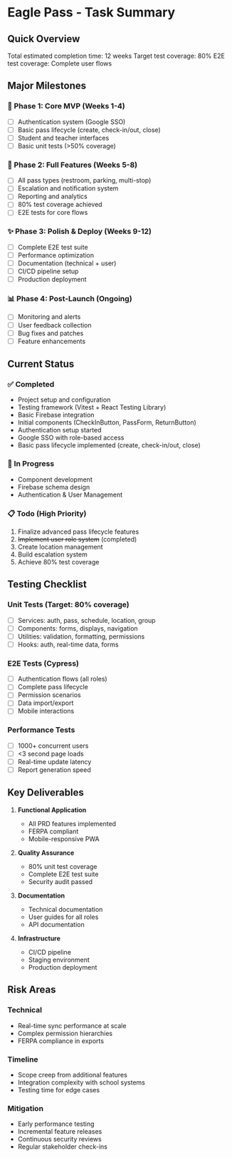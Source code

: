 # Eagle Pass - Task Summary

## Quick Overview
Total estimated completion time: 12 weeks
Target test coverage: 80%
E2E test coverage: Complete user flows

## Major Milestones

### 🚀 Phase 1: Core MVP (Weeks 1-4)
- [ ] Authentication system (Google SSO)
- [ ] Basic pass lifecycle (create, check-in/out, close)
- [ ] Student and teacher interfaces
- [ ] Basic unit tests (>50% coverage)

### 🔧 Phase 2: Full Features (Weeks 5-8) 
- [ ] All pass types (restroom, parking, multi-stop)
- [ ] Escalation and notification system
- [ ] Reporting and analytics
- [ ] 80% test coverage achieved
- [ ] E2E tests for core flows

### ✨ Phase 3: Polish & Deploy (Weeks 9-12)
- [ ] Complete E2E test suite
- [ ] Performance optimization
- [ ] Documentation (technical + user)
- [ ] CI/CD pipeline setup
- [ ] Production deployment

### 📊 Phase 4: Post-Launch (Ongoing)
- [ ] Monitoring and alerts
- [ ] User feedback collection
- [ ] Bug fixes and patches
- [ ] Feature enhancements

## Current Status

### ✅ Completed
- Project setup and configuration
- Testing framework (Vitest + React Testing Library)
- Basic Firebase integration
- Initial components (CheckInButton, PassForm, ReturnButton)
- Authentication setup started
- Google SSO with role-based access
- Basic pass lifecycle implemented (create, check-in/out, close)

### 🔄 In Progress
- Component development
- Firebase schema design
- Authentication & User Management

### 📋 Todo (High Priority)
1. Finalize advanced pass lifecycle features
2. ~~Implement user role system~~ (completed)
3. Create location management
4. Build escalation system
5. Achieve 80% test coverage

## Testing Checklist

### Unit Tests (Target: 80% coverage)
- [ ] Services: auth, pass, schedule, location, group
- [ ] Components: forms, displays, navigation
- [ ] Utilities: validation, formatting, permissions
- [ ] Hooks: auth, real-time data, forms

### E2E Tests (Cypress)
- [ ] Authentication flows (all roles)
- [ ] Complete pass lifecycle
- [ ] Permission scenarios
- [ ] Data import/export
- [ ] Mobile interactions

### Performance Tests
- [ ] 1000+ concurrent users
- [ ] <3 second page loads
- [ ] Real-time update latency
- [ ] Report generation speed

## Key Deliverables

1. **Functional Application**
   - All PRD features implemented
   - FERPA compliant
   - Mobile-responsive PWA

2. **Quality Assurance**
   - 80% unit test coverage
   - Complete E2E test suite
   - Security audit passed

3. **Documentation**
   - Technical documentation
   - User guides for all roles
   - API documentation

4. **Infrastructure**
   - CI/CD pipeline
   - Staging environment
   - Production deployment

## Risk Areas

### Technical
- Real-time sync performance at scale
- Complex permission hierarchies
- FERPA compliance in exports

### Timeline
- Scope creep from additional features
- Integration complexity with school systems
- Testing time for edge cases

### Mitigation
- Early performance testing
- Incremental feature releases
- Continuous security reviews
- Regular stakeholder check-ins 